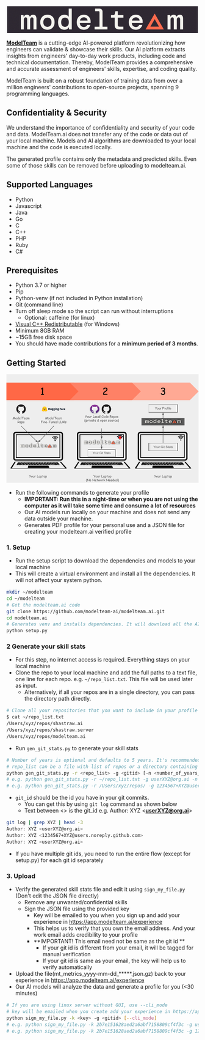 <div align="center">
  <img src="images/modelteam_logo_blk.png" alt="modelteam">
</div>

**[ModelTeam](https://modelteam.ai)** is a cutting-edge AI-powered platform revolutionizing how engineers can validate & showcase their skills.
Our AI platform extracts insights from engineers' day-to-day work products, including code and technical documentation.
Thereby, ModelTeam provides a comprehensive and accurate assessment of engineers' skills, expertise, and coding quality.

ModelTeam is built on a robust foundation of training data from over a million engineers' contributions to open-source
projects, spanning 9 programming languages.

## Confidentiality & Security

We understand the importance of confidentiality and security of your code and data. ModelTeam.ai does not transfer any
of the code or data out of your local machine. Models and AI algorithms are downloaded to your local machine and the
code is executed locally.

The generated profile contains only the metadata and predicted skills. Even some of those skills can be removed before
uploading to modelteam.ai.

## Supported Languages

- Python
- Javascript
- Java
- Go
- C
- C++
- PHP
- Ruby
- C#

## Prerequisites

- Python 3.7 or higher
- Pip
- Python-venv (if not included in Python installation)
- Git (command line)
- Turn off sleep mode so the script can run without interruptions
    - Optional: caffeine (for linux)
- [Visual C++ Redistributable](https://learn.microsoft.com/en-us/cpp/windows/latest-supported-vc-redist?view=msvc-170) (for Windows)
- Minimum 8GB RAM
- ~15GB free disk space
- You should have made contributions for a **minimum period of 3 months**.

## Getting Started

![Getting Started](images/getting_started.png)

- Run the following commands to generate your profile
    - **IMPORTANT: Run this in a night-time or when you are not using the computer as it will take some time and consume
      a lot of resources**
    - Our AI models run locally on your machine and does not send any data outside your machine.
    - Generates PDF profile for your personal use and a JSON file for creating your modelteam.ai verified profile

### 1. Setup

- Run the setup script to download the dependencies and models to your local machine
- This will create a virtual environment and install all the dependencies. It will not affect your system python.

```bash
mkdir ~/modelteam
cd ~/modelteam
# Get the modelteam.ai code
git clone https://github.com/modelteam-ai/modelteam.ai.git
cd modelteam.ai
# Generates venv and installs dependencies. It will download all the AI models
python setup.py
```

### 2 Generate your skill stats

- For this step, no internet access is required. Everything stays on your local machine
- Clone the repo to your local machine and add the full paths to a text file, one line for each repo. e.g. `~/repo_list.txt`. This file will be used later as input.
  - Alternatively, if all your repos are in a single directory, you can pass the directory path directly.

```bash
# Clone all your repositories that you want to include in your profile if it's not already cloned
$ cat ~/repo_list.txt
/Users/xyz/repos/shastraw.ai
/Users/xyz/repos/shastraw.server
/Users/xyz/repos/modelteam.ai
```

- Run `gen_git_stats.py` to generate your skill stats
```bash
# Number of years is optional and defaults to 5 years. It's recommended to change it to number of years you want to look back in git history
# repo_list can be a file with list of repos or a directory containing all the repos
python gen_git_stats.py -r <repo_list> -g <gitid> [-n <number_of_years_to_look_back>]
# e.g. python gen_git_stats.py -r ~/repo_list.txt -g userXYZ@org.ai -n 5
# e.g. python gen_git_stats.py -r /Users/xyz/repos/ -g 1234567+XYZ@users.noreply.github.com -n 5
```
- `git_id` should be the id you have in your git commits.
  - You can get this by using `git log` command as shown below
  - Text between <> is the git_id e.g. Author: XYZ <**userXYZ@org.ai**>
```bash 
git log | grep XYZ | head -3
Author: XYZ <userXYZ@org.ai>
Author: XYZ <1234567+XYZ@users.noreply.github.com>
Author: XYZ <userXYZ@org.ai>
```
- If you have multiple git ids, you need to run the entire flow (except for setup.py) for each git id separately


### 3. Upload

- Verify the generated skill stats file and edit it using `sign_my_file.py` (Don't edit the JSON file directly)
    - Remove any unwanted/confidential skills
    - Sign the JSON file using the provided key
        - Key will be emailed to you when you sign up and add your experience in https://app.modelteam.ai/experience
        - This helps us to verify that you own the email address. And your work email adds credibility to your profile
        - **IMPORTANT! This email need not be same as the git id **
          - If your git id is different from your email, it will be tagged for manual verification
          - If your git id is same as your email, the key will help us to verify automatically
- Upload the file(mt_metrics_yyyy-mm-dd_*****.json.gz) back to your experience in https://app.modelteam.ai/experience
- Our AI models will analyze the data and generate a profile for you (<30 minutes)

```bash
# If you are using linux server without GUI, use --cli_mode
# key will be emailed when you create add your experience in https://app.modelteam.ai/experience
python sign_my_file.py -k <key> -g <gitid> [--cli_mode]
# e.g. python sign_my_file.py -k 2b7e151628aed2a6abf7158809cf4f3c -g userXYZ@org.ai # For MacOS/Windows
# e.g. python sign_my_file.py -k 2b7e151628aed2a6abf7158809cf4f3c -g 1234567+XYZ@users.noreply.github.com --cli_mode # For Linux
```

